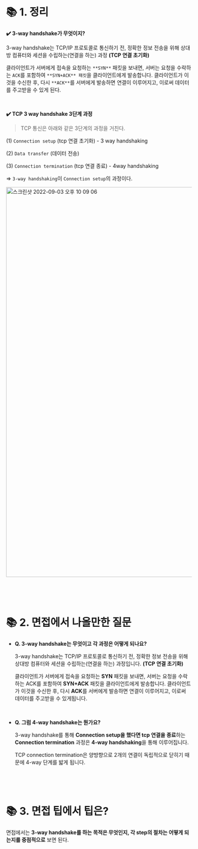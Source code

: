 # 📚 1. 정리
**✔️ 3-way handshake가 무엇이지?**

3-way handshake는 TCP/IP 프로토콜로 통신하기 전, 정확한 정보 전송을 위해 상대방 컴퓨터와 세션을 수립하는(연결을 하는) 과정 **(TCP 연결 초기화)**

  클라이언트가 서버에게 접속을 요청하는 ``**SYN**`` 패킷을 보내면, 서버는 요청을 수락하는 `ACK`를 포함하여 `**SYN+ACK** 패킷`을 클라이언트에게 발송합니다. 클라이언트가 이것을 수신한 후, 다시 `**ACK**`를 서버에게 발송하면 연결이 이루어지고, 이로써 데이터를 주고받을 수 있게 된다.

&nbsp;


**✔️ TCP 3 way handshake 3단계 과정**

> TCP 통신은 아래와 같은 3단계의 과정을 거친다.

(1) `Connection setup` (tcp 연결 초기화) - 3 way handshaking

(2) `Data transfer` (데이터 전송)

(3) `Connection termination` (tcp 연결 종료) - 4way handshaking

=> `3-way handshaking`이 `Connection setup`의 과정이다.

<img width="1056" alt="스크린샷 2022-09-03 오후 10 09 06" src="https://user-images.githubusercontent.com/72541544/188272666-faeeb34a-5e00-4f1a-87c1-11df815fdb9c.png">



&nbsp;

&nbsp;

# 📚 2. 면접에서 나올만한 질문



-   **Q. 3-way handshake는 무엇이고 각 과정은 어떻게 되나요?**
    
    3-way handshake는 TCP/IP 프로토콜로 통신하기 전, 정확한 정보 전송을 위해 상대방 컴퓨터와 세션을 수립하는(연결을 하는) 과정입니다. **(TCP 연결 초기화)**
    
    클라이언트가 서버에게 접속을 요청하는 **SYN** 패킷을 보내면, 서버는 요청을 수락하는 ACK를 포함하여 **SYN+ACK** 패킷을 클라이언트에게 발송합니다. 클라이언트가 이것을 수신한 후, 다시 **ACK**를 서버에게 발송하면 연결이 이루어지고, 이로써 데이터를 주고받을 수 있게됩니다.


&nbsp;


-   **Q. 그럼 4-way handshake는 뭔가요?**
    
    3-way handshake를 통해 **Connection setup을 했다면 tcp 연결을 종료**하는 **Connection termination** 과정은 **4-way handshaking**을 통해 이루어집니다.
    
    TCP connection termination은 양방향으로 2개의 연결이 독립적으로 닫히기 때문에 4-way 단계를 밟게 됩니다.




&nbsp;

&nbsp;

# 📚 3. 면접 팁에서 팁은?
면접에서는 **3-way handshake를 하는 목적은 무엇인지, 각 step의 절차는 어떻게 되는지를 중점적으로** 보면 된다.

